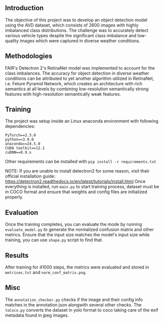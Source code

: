 ## Introduction
The objective of this project was to develop an object detection model using the AVD dataset, which consists of 2600 images with highly imbalanced class distributions. The challenge was to accurately detect various vehicle types despite the significant class imbalance and low-quality images which were captured in diverse weather conditions.
## Methodologies
FAIR's Detectron 2's RetinaNet model was implemented to account for the class imbalances. The accuracy for object detection in diverse weather conditions can be attributed to yet another algorithm utilized in RetinaNet, i.e. Feture Pyramid Network, which creates an architecture with rich semantics at all levels by combining low-resolution semantically strong features with high-resolution semantically weak features.
## Training
The project was setup inside an Linux anaconda environment with following dependencies:
```
PyTorch==2.3.0
python==3.9.0
anaconda==24.5.0
CUDA toolkit==12.1
cuDNN==8.9.x
```
Other requirements can be installed with ```pip install -r requirements.txt```

NOTE: If you are unable to install detectron2 for some reason, visit their official installation guide: https://detectron2.readthedocs.io/en/latest/tutorials/install.html 
Once everything is installed, run ``` main.py ``` to start training process, dataset must be in COCO format and ensure that weights and config files are initialized properly.
## Evaluation
Once the training completes, you can evaluate the mode by running ```evaluate_model.py``` to generate the normalized confusion matrix and other metrics. Ensure that the input size matches the model's input size while training, you can use ``` shape.py ``` script to find that.
## Results
After training for 41000 steps, the metrics were evaluated and stored in ``` metrices.txt ``` and ``` norm_conf_matrix.png ```.
## Misc
The ``` annotation_checker.py ``` checks if the image and their config info matches in the annotation json alongwith several other checks.
The ``` toCoco.py ``` converts the dataset in yolo format to coco taking care of the exif metadata found in jpeg images.

